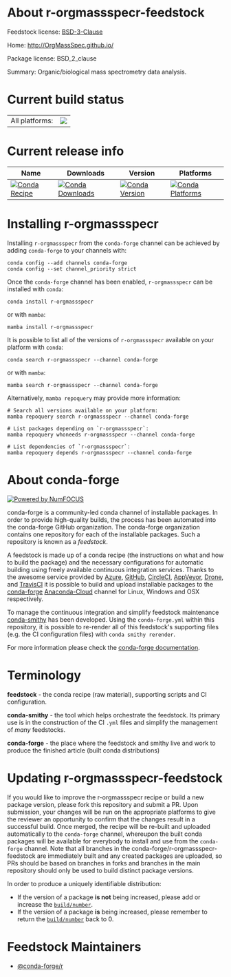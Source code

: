 About r-orgmassspecr-feedstock
==============================

Feedstock license: [BSD-3-Clause](https://github.com/conda-forge/r-orgmassspecr-feedstock/blob/main/LICENSE.txt)

Home: http://OrgMassSpec.github.io/

Package license: BSD_2_clause

Summary: Organic/biological mass spectrometry data analysis.

Current build status
====================


<table><tr><td>All platforms:</td>
    <td>
      <a href="https://dev.azure.com/conda-forge/feedstock-builds/_build/latest?definitionId=7263&branchName=main">
        <img src="https://dev.azure.com/conda-forge/feedstock-builds/_apis/build/status/r-orgmassspecr-feedstock?branchName=main">
      </a>
    </td>
  </tr>
</table>

Current release info
====================

| Name | Downloads | Version | Platforms |
| --- | --- | --- | --- |
| [![Conda Recipe](https://img.shields.io/badge/recipe-r--orgmassspecr-green.svg)](https://anaconda.org/conda-forge/r-orgmassspecr) | [![Conda Downloads](https://img.shields.io/conda/dn/conda-forge/r-orgmassspecr.svg)](https://anaconda.org/conda-forge/r-orgmassspecr) | [![Conda Version](https://img.shields.io/conda/vn/conda-forge/r-orgmassspecr.svg)](https://anaconda.org/conda-forge/r-orgmassspecr) | [![Conda Platforms](https://img.shields.io/conda/pn/conda-forge/r-orgmassspecr.svg)](https://anaconda.org/conda-forge/r-orgmassspecr) |

Installing r-orgmassspecr
=========================

Installing `r-orgmassspecr` from the `conda-forge` channel can be achieved by adding `conda-forge` to your channels with:

```
conda config --add channels conda-forge
conda config --set channel_priority strict
```

Once the `conda-forge` channel has been enabled, `r-orgmassspecr` can be installed with `conda`:

```
conda install r-orgmassspecr
```

or with `mamba`:

```
mamba install r-orgmassspecr
```

It is possible to list all of the versions of `r-orgmassspecr` available on your platform with `conda`:

```
conda search r-orgmassspecr --channel conda-forge
```

or with `mamba`:

```
mamba search r-orgmassspecr --channel conda-forge
```

Alternatively, `mamba repoquery` may provide more information:

```
# Search all versions available on your platform:
mamba repoquery search r-orgmassspecr --channel conda-forge

# List packages depending on `r-orgmassspecr`:
mamba repoquery whoneeds r-orgmassspecr --channel conda-forge

# List dependencies of `r-orgmassspecr`:
mamba repoquery depends r-orgmassspecr --channel conda-forge
```


About conda-forge
=================

[![Powered by
NumFOCUS](https://img.shields.io/badge/powered%20by-NumFOCUS-orange.svg?style=flat&colorA=E1523D&colorB=007D8A)](https://numfocus.org)

conda-forge is a community-led conda channel of installable packages.
In order to provide high-quality builds, the process has been automated into the
conda-forge GitHub organization. The conda-forge organization contains one repository
for each of the installable packages. Such a repository is known as a *feedstock*.

A feedstock is made up of a conda recipe (the instructions on what and how to build
the package) and the necessary configurations for automatic building using freely
available continuous integration services. Thanks to the awesome service provided by
[Azure](https://azure.microsoft.com/en-us/services/devops/), [GitHub](https://github.com/),
[CircleCI](https://circleci.com/), [AppVeyor](https://www.appveyor.com/),
[Drone](https://cloud.drone.io/welcome), and [TravisCI](https://travis-ci.com/)
it is possible to build and upload installable packages to the
[conda-forge](https://anaconda.org/conda-forge) [Anaconda-Cloud](https://anaconda.org/)
channel for Linux, Windows and OSX respectively.

To manage the continuous integration and simplify feedstock maintenance
[conda-smithy](https://github.com/conda-forge/conda-smithy) has been developed.
Using the ``conda-forge.yml`` within this repository, it is possible to re-render all of
this feedstock's supporting files (e.g. the CI configuration files) with ``conda smithy rerender``.

For more information please check the [conda-forge documentation](https://conda-forge.org/docs/).

Terminology
===========

**feedstock** - the conda recipe (raw material), supporting scripts and CI configuration.

**conda-smithy** - the tool which helps orchestrate the feedstock.
                   Its primary use is in the construction of the CI ``.yml`` files
                   and simplify the management of *many* feedstocks.

**conda-forge** - the place where the feedstock and smithy live and work to
                  produce the finished article (built conda distributions)


Updating r-orgmassspecr-feedstock
=================================

If you would like to improve the r-orgmassspecr recipe or build a new
package version, please fork this repository and submit a PR. Upon submission,
your changes will be run on the appropriate platforms to give the reviewer an
opportunity to confirm that the changes result in a successful build. Once
merged, the recipe will be re-built and uploaded automatically to the
`conda-forge` channel, whereupon the built conda packages will be available for
everybody to install and use from the `conda-forge` channel.
Note that all branches in the conda-forge/r-orgmassspecr-feedstock are
immediately built and any created packages are uploaded, so PRs should be based
on branches in forks and branches in the main repository should only be used to
build distinct package versions.

In order to produce a uniquely identifiable distribution:
 * If the version of a package **is not** being increased, please add or increase
   the [``build/number``](https://docs.conda.io/projects/conda-build/en/latest/resources/define-metadata.html#build-number-and-string).
 * If the version of a package **is** being increased, please remember to return
   the [``build/number``](https://docs.conda.io/projects/conda-build/en/latest/resources/define-metadata.html#build-number-and-string)
   back to 0.

Feedstock Maintainers
=====================

* [@conda-forge/r](https://github.com/conda-forge/r/)

